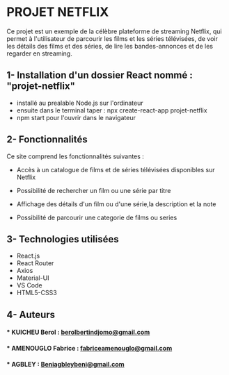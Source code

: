 


# PROJET NETFLIX

Ce projet est un exemple  de la célèbre plateforme de streaming Netflix, qui permet à l'utilisateur de parcourir les films et les séries télévisées, de voir les détails des films et des séries, de lire les bandes-annonces et de les regarder en streaming.



 ## 1- Installation d'un dossier React nommé : "projet-netflix"
 * installé au prealable Node.js sur l'ordinateur
* ensuite dans le terminal taper : npx create-react-app projet-netflix
* npm start pour l'ouvrir dans le navigateur






## 2- Fonctionnalités

Ce site comprend les fonctionnalités suivantes :

* Accès à un catalogue de films et de séries télévisées disponibles sur Netflix
        
* Possibilité de rechercher un film ou une série par titre
* Affichage des détails d'un film ou d'une série,la description et la note
* Possibilité de parcourir une categorie de films ou series
 

## 3- Technologies utilisées

* React.js
* React Router
* Axios   
* Material-UI
* VS Code
* HTML5-CSS3


## 4- Auteurs

#### * KUICHEU Berol :  berolbertindjomo@gmail.com 
#### * AMENOUGLO Fabrice :  fabriceamenouglo@gmail.com
#### * AGBLEY : Beniagbleybeni@gmail.com


